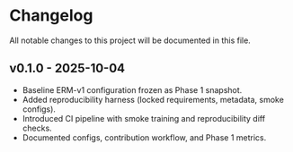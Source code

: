 # Changelog

All notable changes to this project will be documented in this file.

## v0.1.0 - 2025-10-04

- Baseline ERM-v1 configuration frozen as Phase 1 snapshot.
- Added reproducibility harness (locked requirements, metadata, smoke configs).
- Introduced CI pipeline with smoke training and reproducibility diff checks.
- Documented configs, contribution workflow, and Phase 1 metrics.
